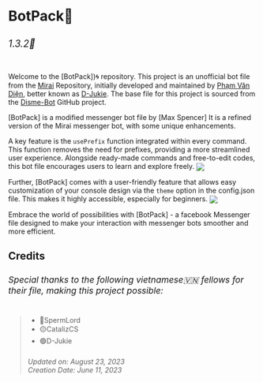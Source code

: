 <h1>BotPack🤖<sub><sub><h6>1.3.2🚀</h6></sub></sub></h1>

Welcome to the [BotPack])🌀 repository. This project is an unofficial bot file from the [Mirai](https://github.com/m1raibot/miraiv2) Repository, initially developed and maintained by [Phạm Văn Diện](https://github.com/D-Jukie/Disme-Bot.git), better known as [D-Jukie](https://github.com/D-Jukie). The base file for this project is sourced from the [Disme-Bot](https://github.com/D-Jukie/Disme-Bot.git) GitHub project.

[BotPack] is a modified messenger bot file by [Max Spencer] It is a refined version of the Mirai messenger bot, with some unique enhancements. 

A key feature is the `usePrefix` function integrated within every command. This function removes the need for prefixes, providing a more streamlined user experience. Alongside ready-made commands and free-to-edit codes, this bot file encourages users to learn and explore freely.
<img align="center" src="https://i.imgur.com/Je8NbDn.jpg"/>

Further, [BotPack] comes with a user-friendly feature that allows easy customization of your console design via the `theme` option in the config.json file. This makes it highly accessible, especially for beginners.
<img align="center" src="https://i.imgur.com/wHD2zXv.jpg"/>

Embrace the world of possibilities with [BotPack] - a facebook Messenger file designed to make your interaction with messenger bots smoother and more efficient.
<br>
<h2>Credits<sub><h6>Special thanks to the following vietnamese🇻🇳 fellows for their file, making this project possible:</h6></sub></h2>

> - 🔴SpermLord
> - 🟡CatalizCS
> - 🟢D-Jukie
> <h6>Updated on: August 23, 2023<br>Creation Date: June 11, 2023</h6>
